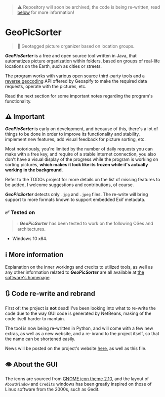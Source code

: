 > :warning: Repository will soon be archived, the code is being re-written, read [below](#arrows_clockwise-code-re-write-and-rebrand) for more information!

# GeoPicSorter
> :round_pushpin: Geotagged picture organizer based on location groups.

***GeoPicSorter*** is a free and open source tool written in Java, that automatizes picture organization within folders, based on groups of real-life locations on the Earth, such as cities or streets.

The program works with various open source third-party tools and a [reverse geocoding](https://en.wikipedia.org/wiki/Reverse_geocoding) API offered by Geoapify to make the required data requests, operate with the pictures, etc.

Read the next section for some important notes regarding the program's functionality.

## :warning: Important
***GeoPicSorter*** is early on development, and because of this, there's a lot of things to be done in order to improve its functionality and stability, implement new features, add visual feedback for picture sorting, etc.

Most notoriously, you're limited by the number of daily requests you can make with a free key, and require of a stable internet connection, you also don't have a visual display of the progress while the program is working on sorting pictures, **which makes it look like its frozen while it's actually working in the background**.

Refer to the TODOs project for more details on the list of missing features to be added, I welcome suggestions and contributions, of course.

***GeoPicSorter*** detects only `.jpg` and `.jpeg` files. The re-write will bring support to more formats known to support embedded Exif metadata.

### :white_check_mark: Tested on
> :information_source: ***GeoPicSorter*** has been tested to work on the following OSes and architectures.

* Windows 10 x64.

## :information_source: More information

Explanation on the inner workings and credits to utilized tools, as well as any other information related to ***GeoPicSorter*** are all available at [the software's homepage](https://af-a1997.github.io/pages/programs/GeoPicSorter).

## :arrows_clockwise: Code re-write and rebrand

First of: the project is **not** dead! I've been looking into what to re-write the code due to the way GUI code is generated by NetBeans, making of the code itself harder to mantain.

The tool is now being re-written in Python, and will come with a few new extras, as well as a new website, and a re-brand to the project itself, so that the name can be shortened easily.

News will be posted on the project's website [here](https://af-a1997.github.io/pages/programs/GeoPicSorter/), as well as this file.

## :eye: About the GUI

The icons are sourced from [GNOME icon theme 2.10](https://download.gnome.org/sources/gnome-icon-theme/2.10/), and the layout of `AboutWindow` and `Credits` windows has been greatly inspired on those of Linux software from the 2000s, such as Gedit.